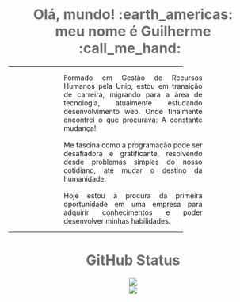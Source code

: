 <div>
    <h1 align="center" style="color: rgb(108, 108, 108);" >Olá, mundo! :earth_americas:<br>meu nome é Guilherme :call_me_hand:
      <a style="text-decoration:none;" href="https://guilhermerodriguess.github.io">
        <img src="https://img.shields.io/badge/Portfolio-%23000000.svg?style=for-the-badge&logo=firefox&logoColor=#FF7139" alt="">
      </a>
      <a align="center" href="https://www.linkedin.com/in/guilhermerodriguessousa/">
        <img align="center" src="https://img.shields.io/badge/LinkedIn-0077B5?style=for-the-badge&logo=linkedin&logoColor=white" alt="">
      </a>
    </h1>
    <hr width="70%">
    <div style="margin: 0 8em;">
      <p style="text-align: justify;">
        Formado em Gestão de Recursos Humanos pela Unip, estou em transição de carreira, migrando para a área de tecnologia, atualmente estudando desenvolvimento web. Onde finalmente encontrei o que procurava: A constante mudança!<br><br>
        Me fascina como a programação pode ser desafiadora e gratificante, resolvendo desde problemas simples do nosso cotidiano, até mudar o destino da humanidade.<br><br>
        Hoje estou a procura da primeira oportunidade em uma empresa para adquirir conhecimentos e poder desenvolver minhas habilidades.
      </p>
    </div>
    <hr width="70%">
    <h1 align='center' style="color: rgb(108, 108, 108);">GitHub Status</h1>
    <div style="display: flex;flex-direction: column; justify-content: center;align-items: center;">
      <a href="https://github.com/anuraghazra/convoychat">
        <img  src="https://github-readme-stats.vercel.app/api?username=guilhermerodriguess&show_icons=true&theme=radical" />
      </a>
      <a href="https://github.com/anuraghazra/github-readme-stats">
        <img src="https://github-readme-stats.vercel.app/api/top-langs/?username=guilhermerodriguess&layout=compact" />
      </a>
  </div>
  </div>
